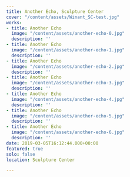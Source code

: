 ```yaml
---
title: Another Echo, Sculpture Center
cover: "/content/assets/Winant_SC-test.jpg"
works:
- title: Another Echo
  image: "/content/assets/another-echo-0.jpg"
  description: ''
- title: Another Echo
  image: "/content/assets/another-echo-1.jpg"
  description: ''
- title: Another Echo
  image: "/content/assets/another-echo-2.jpg"
  description: ''
- title: Another Echo
  image: "/content/assets/another-echo-3.jpg"
  description: ''
- title: Another Echo
  image: "/content/assets/another-echo-4.jpg"
  description: ''
- title: Another Echo
  image: "/content/assets/another-echo-5.jpg"
  description: ''
- title: Another Echo
  image: "/content/assets/another-echo-6.jpg"
  description: ''
date: 2019-03-05T16:12:44.000+00:00
featured: true
solo: false
location: Sculpture Center

---
```

